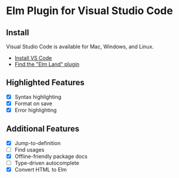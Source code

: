 # Elm Plugin for Visual Studio Code

## Install

Visual Studio Code is available for Mac, Windows, and Linux.

- [Install VS Code](https://code.visualstudio.com/)
- [Find the "Elm Land" plugin](https://code.visualstudio.com/docs/editor/extension-marketplace#_install-an-extension)

## Highlighted Features

- [x] Syntax highlighting
- [x] Format on save
- [x] Error highlighting

## Additional Features

- [x] Jump-to-definition
- [ ] Find usages
- [x] Offline-friendly package docs
- [ ] Type-driven autocomplete
- [x] Convert HTML to Elm
